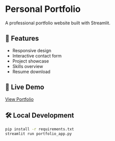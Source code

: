 # Personal Portfolio

A professional portfolio website built with Streamlit.

## 🌟 Features
- Responsive design
- Interactive contact form
- Project showcase
- Skills overview
- Resume download

## 🚀 Live Demo
[View Portfolio](https://your-app-name.streamlit.app)

## 🛠️ Local Development
```bash
pip install -r requirements.txt
streamlit run portfolio_app.py
